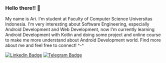### Hello there!! 👋

My name is Ari. I'm student at Faculty of Computer Science Universitas Indonesia. I'm very interesting about Software Engineering, especially Android Development and Web Development, now I'm currently learning Android Development with Kotlin and doing some project and online course to make me more understand about Android Development world. 
Find more about me and feel free to connect! ^-^

[![Linkedin Badge](https://img.shields.io/badge/-LinkedIn-blue?style=flat-square&logo=Linkedin&logoColor=white&link=https://www.linkedin.com/in/nugrahaa878/)](https://www.linkedin.com/in/nugrahaa878/)
[![Telegram Badge](https://img.shields.io/badge/-Telegram-blue?style=flat-square&logo=telegram&logoColor=white&link=https://t.me/nugrahaa878)](https://t.me/nugrahaa878)
